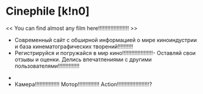 # Сinephile [k!n0]
<< You can find almost any film here!!!!!!!!!!!!!!!!!!!! >>

- Современный сайт с обширной информацией о мире киноиндустрии и база кинематографических творений!!!!!!!!!!
- Регистрируйся и погружайся в мир кино!!!!!!!!!!!!!!!!!!!!- Оставляй свои отзывы и оценки. Делись впечатлениями с другими пользователями!!!!!!!!!!!!!!
*
* Камера!!!!!!!!!!!!!!!! Мотор!!!!!!!!!!!!!! Action!!!!!!!!!!!!!!!!!!!!!?
